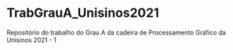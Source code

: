 # TrabGrauA_Unisinos2021
Repositório do trabalho do Grau A da cadeira de Processamento Gráfico da Unisinos 2021 - 1
